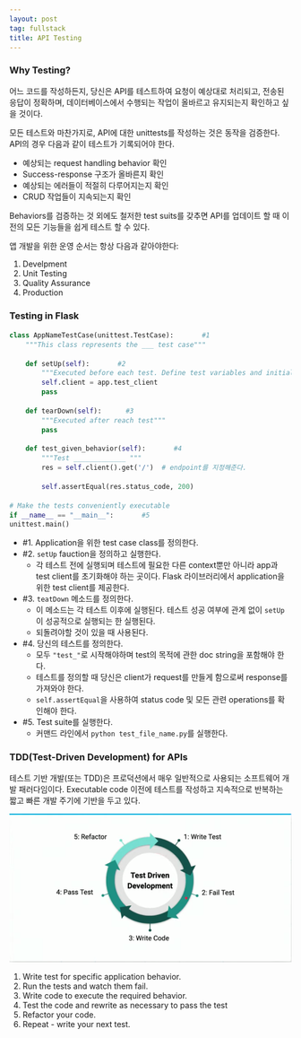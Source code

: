 ```yaml
---
layout: post
tag: fullstack
title: API Testing
---
```


### Why Testing?
어느 코드를 작성하든지, 당신은 API를 테스트하여 요청이 예상대로 처리되고, 전송된 응답이 정확하며, 데이터베이스에서 수행되는 작업이 올바르고 유지되는지 확인하고 싶을 것이다.

모든 테스트와 마찬가지로, API에 대한 unittests를 작성하는 것은 동작을 검증한다. API의 경우 다음과 같이 테스트가 기록되어야 한다.
- 예상되는 request handling behavior 확인
- Success-response 구조가 올바른지 확인
- 예상되는 에러들이 적절히 다루어지는지 확인
- CRUD 작업들이 지속되는지 확인

Behaviors를 검증하는 것 외에도 철저한 test suits를 갖추면 API를 업데이트 할 때 이전의 모든 기능들을 쉽게 테스트 할 수 있다.

앱 개발을 위한 운영 순서는 항상 다음과 같아야한다:
1.  Develpment
2. Unit Testing
3. Quality Assurance
4. Production


### Testing in Flask
```python
class AppNameTestCase(unittest.TestCase):       #1
    """This class represents the ___ test case"""

    def setUp(self):       #2
        """Executed before each test. Define test variables and initialize app."""
        self.client = app.test_client
        pass

    def tearDown(self):      #3
        """Executed after reach test"""
        pass

    def test_given_behavior(self):       #4
        """Test _____________ """
        res = self.client().get('/')  # endpoint를 지정해준다.

        self.assertEqual(res.status_code, 200)

# Make the tests conveniently executable
if __name__ == "__main__":       #5
unittest.main()
```
- #1. Application을 위한 test case class를 정의한다. 
- #2. `setUp` fauction을 정의하고 실행한다.
  - 각 테스트 전에 실행되며 테스트에 필요한 다른 context뿐만 아니라 app과 test client를 초기화해야 하는 곳이다. Flask 라이브러리에서 application을 위한 test client를 제공한다.
- #3. `teatDown` 메소드를 정의한다.
  - 이 메소드는 각 테스트 이후에 실행된다. 테스트 성공 여부에 관계 없이 `setUp`이 성공적으로 실행되는 한 실행된다.
  - 되돌려야할 것이 있을 때 사용된다.
- #4. 당신의 테스트를 정의한다. 
  - 모두 `"test_"`로 시작해야하며 test의 목적에 관한 doc string을 포함해야 한다.
  - 테스트를 정의할 때 당신은 client가 request를 만들게 함으로써 response를 가져와야 한다.
  - `self.assertEqual`을 사용하여 status code 및 모든 관련 operations를 확인해야 한다.
- #5. Test suite를 실행한다.
  - 커맨드 라인에서 `python test_file_name.py`를 실행한다.
  
 ### TDD(Test-Driven Development) for APIs
테스트 기반 개발(또는 TDD)은 프로덕션에서 매우 일반적으로 사용되는 소프트웨어 개발 패러다임이다. Executable code 이전에 테스트를 작성하고 지속적으로 반복하는 짧고 빠른 개발 주기에 기반을 두고 있다.


![TDD.img](/img/tdd.png)

1. Write test for specific application behavior.
2. Run the tests and watch them fail.
3. Write code to execute the required behavior.
4. Test the code and rewrite as necessary to pass the test
4. Refactor your code.
5. Repeat - write your next test.


